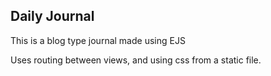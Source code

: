 ## Daily Journal

This is a blog type journal made using EJS

Uses routing between views, and using css from a static file.
